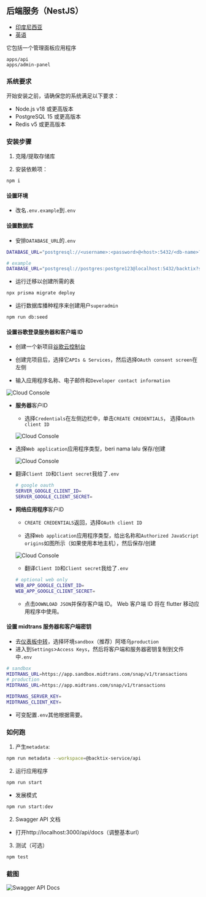 ## 后端服务（NestJS）

-   [印度尼西亚](api-service.md)
-   [英语](api-service.en.md)

它包括一个管理面板应用程序

    apps/api
    apps/admin-panel

### 系统要求

开始安装之前，请确保您的系统满足以下要求：

-   Node.js v18 或更高版本
-   PostgreSQL 15 或更高版本
-   Redis v5 或更高版本

### 安装步骤

1.  克隆/提取存储库

2.  安装依赖项：

```bash
npm i
```

#### 设置环境

-   改名`.env.example`到`.env`

#### 设置数据库

-   安排`DATABASE_URL`的`.env`

```sh
DATABASE_URL="postgresql://<username>:<password>@<host>:5432/<db-name>?schema=public"

# example
DATABASE_URL="postgresql://postgres:postgre123@localhost:5432/backtix?schema=public"
```

-   运行迁移以创建所需的表

```bash
npx prisma migrate deploy
```

-   运行数据库播种程序来创建用户`superadmin`

```bash
npm run db:seed
```

#### 设置**谷歌登录**服务器和客户端 ID

-   创建一个新项目[谷歌云控制台](https://console.cloud.google.com/projectcreate)

-   创建完项目后，选择它`APIs & Services`，然后选择`OAuth consent screen`在左侧

-   输入应用程序名称、电子邮件和`Developer contact information`

![Cloud Console](/assets/Screenshot_1.png)

-   **服务器**客户ID

    -   选择`Credentials`在左侧边栏中，单击`CREATE CREDENTIALS`， 选择`OAuth client ID`

    ![Cloud Console](/assets/Screenshot_2.png)


-   选择`Web application`应用程序类型，beri nama lalu 保存/创建

    ![Cloud Console](/assets/Screenshot_3.png)

-   翻译`Client ID`和`Client secret`我给了`.env`

    ```sh
    # google oauth
    SERVER_GOOGLE_CLIENT_ID=
    SERVER_GOOGLE_CLIENT_SECRET=
    ```

-   **网络应用程序**客户ID

    -   `CREATE CREDENTIALS`返回，选择`OAuth client ID`

    -   选择`Web application`应用程序类型，给出名称和`Authorized JavaScript origins`如图所示（如果使用本地主机），然后保存/创建

    ![Cloud Console](/assets/Screenshot_4.png)

    -   翻译`Client ID`和`Client secret`我给了`.env`

    ```sh
    # optional web only
    WEB_APP_GOOGLE_CLIENT_ID=
    WEB_APP_GOOGLE_CLIENT_SECRET=
    ```

    -   点击`DOWNLOAD JSON`并保存客户端 ID。 Web 客户端 ID 将在 flutter 移动应用程序中使用。

#### 设置 midtrans 服务器和客户端密钥

-   去[仪表板中转](https://dashboard.midtrans.com/)，选择环境`sandbox`（推荐）阿塔乌`production`
-   进入到`Settings`>`Access Keys`，然后将客户端和服务器密钥复制到文件中`.env`

```sh
# sandbox
MIDTRANS_URL=https://app.sandbox.midtrans.com/snap/v1/transactions
# production
MIDTRANS_URL=https://app.midtrans.com/snap/v1/transactions

MIDTRANS_SERVER_KEY=
MIDTRANS_CLIENT_KEY=
```

-   可变配置`.env`其他根据需要。

### 如何跑

1.  产生`metadata`:

```bash
npm run metadata --workspace=@backtix-service/api
```

2.  运行应用程序

```bash
npm run start
```

-   发展模式

```bash
npm run start:dev
```

2.  Swagger API 文档

-   打开http&#x3A;//localhost:3000/api/docs（调整基本url）

3.  测试（可选）

```bash
npm test
```

### 截图

![Swagger API Docs](/assets/swagger.png)
